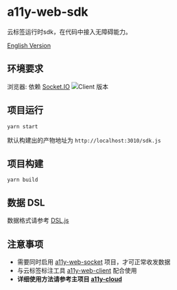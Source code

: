 # a11y-web-sdk

云标签运行时sdk，在代码中接入无障碍能力。

[English Version](./README.md)

## 环境要求

浏览器: 依赖 [Socket.IO](https://www.npmjs.com/package/socket.io)
![Client 版本](https://camo.githubusercontent.com/40fa0971ae4554132eaa9669afdc0a5ed63c315de05dcf22fdb68a6cdec42728/68747470733a2f2f73617563656c6162732e636f6d2f62726f777365722d6d61747269782f736f636b65742e737667)

## 项目运行

```
yarn start
```

默认构建出的产物地址为 `http://localhost:3010/sdk.js`

## 项目构建

```
yarn build
```

## 数据 DSL

数据格式请参考 [DSL.js](../../DSL.js)

## 注意事项

- 需要同时启用 [a11y-web-socket](../a11y-web-socket/) 项目，才可正常收发数据
- 与云标签标注工具 [a11y-web-client](../a11y-web-client/) 配合使用
- **详细使用方法请参考主项目 [a11y-cloud](https://github.com/bytedance/a11y-cloud)**
